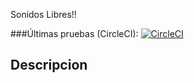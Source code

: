 Sonidos Libres!!


###Últimas pruebas (CircleCI): [![CircleCI](https://circleci.com/gh/UAMISO4101/turing201620/tree/develop.svg?style=svg)](https://circleci.com/gh/UAMISO4101/turing201620/tree/develop)

Descripcion
--
